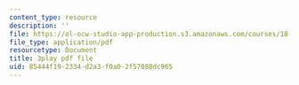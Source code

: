 ```yaml
---
content_type: resource
description: ''
file: https://ol-ocw-studio-app-production.s3.amazonaws.com/courses/18-03sc-differential-equations-fall-2011/85444f192334d2a3f0a02f57088dc965_zreI4HllD80.pdf
file_type: application/pdf
resourcetype: Document
title: 3play pdf file
uid: 85444f19-2334-d2a3-f0a0-2f57088dc965
---
```

